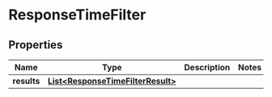 

# ResponseTimeFilter

## Properties

Name | Type | Description | Notes
------------ | ------------- | ------------- | -------------
**results** | [**List&lt;ResponseTimeFilterResult&gt;**](ResponseTimeFilterResult.md) |  | 




